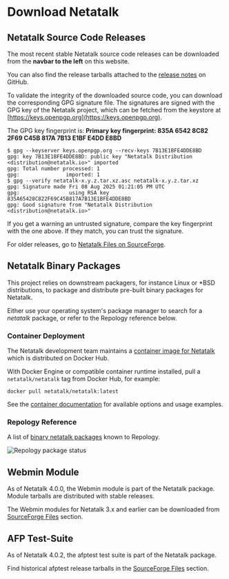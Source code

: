 # Download Netatalk

## Netatalk Source Code Releases

The most recent stable Netatalk source code releases can be downloaded
from the **navbar to the left** on this website.

You can also find the release tarballs attached to the [release
notes](https://github.com/Netatalk/netatalk/releases) on GitHub.

To validate the integrity of the downloaded source code, you can
download the corresponding GPG signature file. The signatures are
signed with the GPG key of the Netatalk project, which can be fetched
from the keystore at [https://keys.openpgp.org](https://keys.openpgp.org).

The GPG key fingerprint is: **Primary key fingerprint: 835A 6542 8C82 2F69 C45B  817A 7B13 E1BF E4DD E8BD**

    $ gpg --keyserver keys.openpgp.org --recv-keys 7B13E1BFE4DDE8BD
    gpg: key 7B13E1BFE4DDE8BD: public key "Netatalk Distribution <distribution@netatalk.io>" imported
    gpg: Total number processed: 1
    gpg:               imported: 1
    $ gpg --verify netatalk-x.y.z.tar.xz.asc netatalk-x.y.z.tar.xz
    gpg: Signature made Fri 08 Aug 2025 01:21:05 PM UTC
    gpg:                using RSA key 835A65428C822F69C45B817A7B13E1BFE4DDE8BD
    gpg: Good signature from "Netatalk Distribution <distribution@netatalk.io>"

If you get a warning an untrusted signature, compare the key fingerprint
with the one above. If they match, you can trust the signature.

For older releases, go to [Netatalk Files on
SourceForge](https://sourceforge.net/projects/netatalk/files/).

## Netatalk Binary Packages

This project relies on downstream packagers, for instance Linux or \*BSD
distributions, to package and distribute pre-built binary packages for
Netatalk.

Either use your operating system's package manager to search for a
*netatalk* package, or refer to the Repology reference below.

### Container Deployment

The Netatalk development team maintains a
[container image for Netatalk](https://hub.docker.com/r/netatalk/netatalk)
which is distributed on Docker Hub.

With Docker Engine or compatible container runtime installed, pull a
`netatalk/netatalk` tag from Docker Hub, for example:

    docker pull netatalk/netatalk:latest

See the [container documentation](/docker.html) for available options
and usage examples.

### Repology Reference

A list of [binary netatalk packages](https://repology.org/project/netatalk/packages) known to Repology.

![Repology package status](https://repology.org/badge/vertical-allrepos/netatalk.svg)

## Webmin Module

As of Netatalk 4.0.0, the Webmin module is part of the Netatalk package.
Module tarballs are distributed with stable releases.

The Webmin modules for Netatalk 3.x and earlier can be downloaded from
[SourceForge
Files](https://sourceforge.net/projects/netatalk/files/Webmin/) section.

## AFP Test-Suite

As of Netatalk 4.0.2, the afptest test suite is part of the Netatalk
package.

Find historical afptest release tarballs in the [SourceForge
Files](https://sourceforge.net/projects/netatalk/files/Testsuite/)
section.
